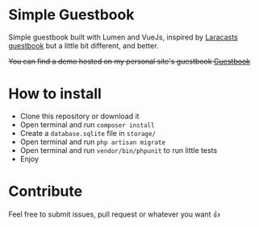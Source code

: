 # Simple Guestbook

Simple guestbook built with Lumen and VueJs,
inspired by [Laracasts guestbook](https://github.com/laracasts/Laravel-and-Vue)
but a little bit different, and better.

<del>You can find a demo hosted on my personal site's guestbook [Guestbook](http://claudioludovico.panetta.it/guestbook)</del>

# How to install

* Clone this repository or download it
* Open terminal and run `composer install`
* Create a `database.sqlite` file in `storage/`
* Open terminal and run `php artisan migrate`
* Open terminal and run `vendor/bin/phpunit` to run little tests
* Enjoy

# Contribute

Feel free to submit issues, pull request or whatever you want :+1:
